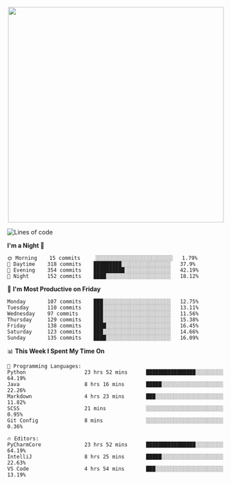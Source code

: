 <!--

[![Hits](https://hits.seeyoufarm.com/api/count/incr/badge.svg?url=https%3A%2F%2Fgithub.com/sangm1n)](https://hits.seeyoufarm.com) 
[![Repos Badge](https://badges.pufler.dev/repos/sangm1n)](https://badges.pufler.dev)
[![Github Badge](http://img.shields.io/badge/-github-black?style=flat-square&logo=github&logoColor=white&link=https:https://github.com/sangm1n/)](https://github.com/sangm1n/)
[![Netlify Badge](https://img.shields.io/badge/-TIL-00C7B7?style=flat-square&logo=Netlify&logoColor=white&link=https://sangminlog.netlify.com)](https://sangminlog.netlify.com)
[![Hugo Badge](https://img.shields.io/badge/-techblog-FF4088?style=flat-square&logo=Hugo&logoColor=white&link=https://sangm1n.github.io)](https://sangm1n.github.io)
[![Mail Badge](http://img.shields.io/badge/-mail-D14836?style=flat-square&logo=Gmail&logoColor=white&link=mailto:dltkd96als@naver.com)](mailto:dltkd96als@naver.com/)

![Lines of code](https://img.shields.io/badge/From%20Hello%20World%20I%27ve%20Written-3.9%20million%20lines%20of%20code-blue)
-->

<!--  -->

<p align="center">
  <a href="https://sangm1n.github.io/">
    <img src="https://user-images.githubusercontent.com/46131688/100516133-08bf3880-31c5-11eb-97ce-0548a7b3a35a.png" width="500">
  </a>
</p>

<!--START_SECTION:waka-->
![Lines of code](https://img.shields.io/badge/From%20Hello%20World%20I%27ve%20Written-5.5%20million%20lines%20of%20code-blue)

**I'm a Night 🦉** 

```text
🌞 Morning    15 commits     ░░░░░░░░░░░░░░░░░░░░░░░░░   1.79% 
🌆 Daytime    318 commits    █████████░░░░░░░░░░░░░░░░   37.9% 
🌃 Evening    354 commits    ██████████░░░░░░░░░░░░░░░   42.19% 
🌙 Night      152 commits    ████░░░░░░░░░░░░░░░░░░░░░   18.12%

```
📅 **I'm Most Productive on Friday** 

```text
Monday       107 commits    ███░░░░░░░░░░░░░░░░░░░░░░   12.75% 
Tuesday      110 commits    ███░░░░░░░░░░░░░░░░░░░░░░   13.11% 
Wednesday    97 commits     ███░░░░░░░░░░░░░░░░░░░░░░   11.56% 
Thursday     129 commits    ███░░░░░░░░░░░░░░░░░░░░░░   15.38% 
Friday       138 commits    ████░░░░░░░░░░░░░░░░░░░░░   16.45% 
Saturday     123 commits    ███░░░░░░░░░░░░░░░░░░░░░░   14.66% 
Sunday       135 commits    ████░░░░░░░░░░░░░░░░░░░░░   16.09%

```


📊 **This Week I Spent My Time On** 

```text
💬 Programming Languages: 
Python                   23 hrs 52 mins      ████████████████░░░░░░░░░   64.19% 
Java                     8 hrs 16 mins       █████░░░░░░░░░░░░░░░░░░░░   22.26% 
Markdown                 4 hrs 23 mins       ███░░░░░░░░░░░░░░░░░░░░░░   11.82% 
SCSS                     21 mins             ░░░░░░░░░░░░░░░░░░░░░░░░░   0.95% 
Git Config               8 mins              ░░░░░░░░░░░░░░░░░░░░░░░░░   0.36%

🔥 Editors: 
PyCharmCore              23 hrs 52 mins      ████████████████░░░░░░░░░   64.19% 
IntelliJ                 8 hrs 25 mins       █████░░░░░░░░░░░░░░░░░░░░   22.63% 
VS Code                  4 hrs 54 mins       ███░░░░░░░░░░░░░░░░░░░░░░   13.19%

```


<!--END_SECTION:waka-->


<!--
**sangm1n/sangm1n** is a ✨ _special_ ✨ repository because its `README.md` (this file) appears on your GitHub profile.

Here are some ideas to get you started:

- 🔭 I’m currently working on ...
- 🌱 I’m currently learning ...
- 👯 I’m looking to collaborate on ...
- 🤔 I’m looking for help with ...
- 💬 Ask me about ...
- 📫 How to reach me: ...
- 😄 Pronouns: ...
- ⚡ Fun fact: ...

https://shields.io/
-->


